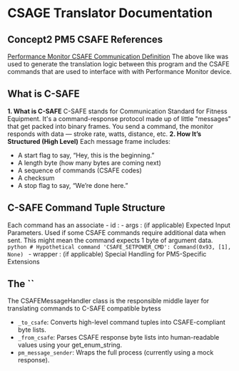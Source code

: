 # CSAGE Translator Documentation 

## Concept2 PM5 CSAFE References
[Performance Monitor CSAFE Communication Definition](https://www.concept2.co.uk/files/pdf/us/monitors/PM5_CSAFECommunicationDefinition.pdf)
The above like was used to generate the translation logic between this program and the CSAFE commands that are used to interface with with Performance Monitor device.

## What is C-SAFE
**1. What is C-SAFE**
C-SAFE stands for Communication Standard for Fitness Equipment. It's a command-response protocol made up of little "messages" that get packed into binary frames. You send a command, the monitor responds with data — stroke rate, watts, distance, etc.
**2. How It’s Structured (High Level)**
Each message frame includes:
- A start flag to say, “Hey, this is the beginning.”
- A length byte (how many bytes are coming next)
- A sequence of commands (CSAFE codes)
- A checksum
- A stop flag to say, “We’re done here.”


## C-SAFE Command Tuple Structure
Each command has an associate
    - id : 
    - args : (if applicable) Expected Input Parameters. Used if some CSAFE commands require additional data when sent. This might mean the command expects 1 byte of argument data.
        ```python
        # Hypothetical command
        'CSAFE_SETPOWER_CMD': Command(0x93, [1], None)
        ```
    - wrapper : (if applicable) Special Handling for PM5-Specific Extensions 

## The ``
The CSAFEMessageHandler class is the responsible middle layer for translating commands to C-SAFE compatible bytess
- `_to_csafe`: Converts high-level command tuples into CSAFE-compliant byte lists.
- `_from_csafe`: Parses CSAFE response byte lists into human-readable values using your get_enum_string.
- `pm_message_sender`: Wraps the full process (currently using a mock response).


